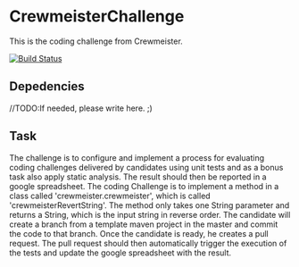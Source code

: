 # CrewmeisterChallenge
This is the coding challenge from Crewmeister.

[![Build Status](https://travis-ci.org/malvinsug/CrewmeisterChallenge.svg?branch=master)](https://travis-ci.org/malvinsug/CrewmeisterChallenge)

## Depedencies
//TODO:If needed, please write here. ;)

## Task
The challenge is to configure and implement a process for evaluating coding challenges delivered by candidates using 
unit tests and as a bonus task also apply static analysis. The result should then be reported in a google spreadsheet. 
The coding Challenge is to implement a method in a class called 'crewmeister.crewmeister', which is called 
'crewmeisterRevertString'. The method only takes one String parameter and returns a String, which is the input string in 
reverse order. The candidate will create a branch from a template maven project in the master and commit the code to 
that branch. Once the candidate is ready, he creates a pull request. The pull request should then automatically trigger 
the execution of the tests and update the google spreadsheet with the result. 
